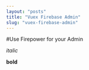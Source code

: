 ```yaml
---
layout: "posts"
title: "Vuex Firebase Admin"
slug: "vuex-firebase-admin"
---
```


#Use Firepower for your Admin

*italic*

**bold**

